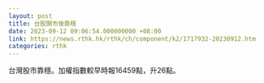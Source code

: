 ```yaml
---
layout: post
title: 台股開市後靠穩
date: 2023-09-12 09:06:54.000000000 +08:00
link: https://news.rthk.hk/rthk/ch/component/k2/1717932-20230912.htm
categories: rthk
---
```


台灣股市靠穩。加權指數較早時報16459點，升26點。
